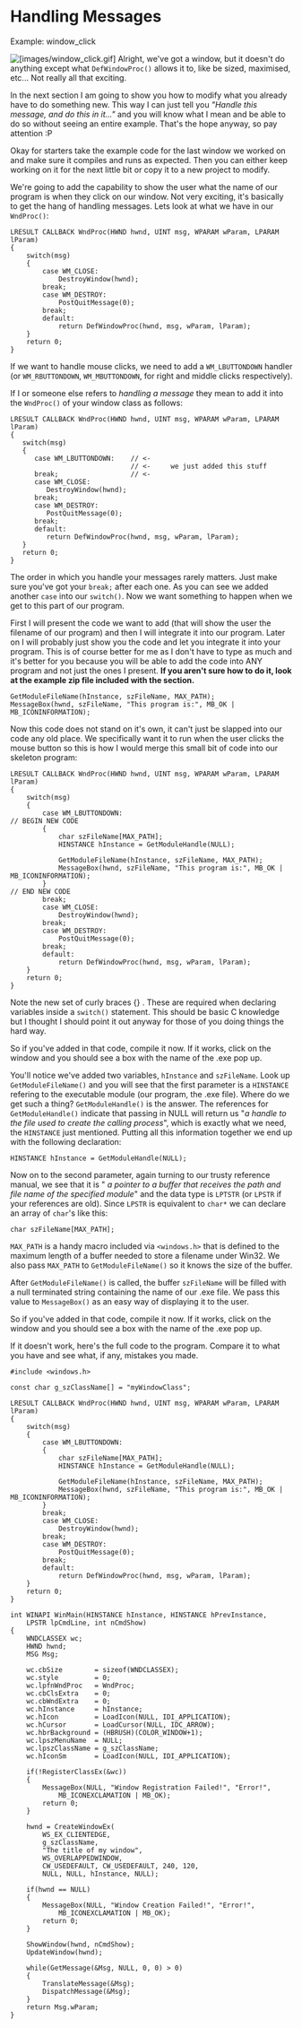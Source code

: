 # Handling Messages

Example: window\_click

![[images/window_click.gif]](http://www.winprog.org/tutorial/window_click.htmlimages/window_click.gif) Alright, we've got a window, but it doesn't do anything except what `DefWindowProc()` allows it to, like be sized, maximised, etc... Not really all that exciting.

In the next section I am going to show you how to modify what you already have to do something new. This way I can just tell you _"Handle this message, and do this in it..."_ and you will know what I mean and be able to do so without seeing an entire example. That's the hope anyway, so pay attention :P

Okay for starters take the example code for the last window we worked on and make sure it compiles and runs as expected. Then you can either keep working on it for the next little bit or copy it to a new project to modify.

We're going to add the capability to show the user what the name of our program is when they click on our window. Not very exciting, it's basically to get the hang of handling messages. Lets look at what we have in our `WndProc()`:

```
LRESULT CALLBACK WndProc(HWND hwnd, UINT msg, WPARAM wParam, LPARAM lParam)
{
    switch(msg)
    {
        case WM_CLOSE:
            DestroyWindow(hwnd);
        break;
        case WM_DESTROY:
            PostQuitMessage(0);
        break;
        default:
            return DefWindowProc(hwnd, msg, wParam, lParam);
    }
    return 0;
}

```

If we want to handle mouse clicks, we need to add a `WM_LBUTTONDOWN` handler (or `WM_RBUTTONDOWN`, `WM_MBUTTONDOWN`, for right and middle clicks respectively).

If I or someone else refers to _handling a message_ they mean to add it into the `WndProc()` of your window class as follows:

```
LRESULT CALLBACK WndProc(HWND hwnd, UINT msg, WPARAM wParam, LPARAM lParam)
{
   switch(msg)
   {
      case WM_LBUTTONDOWN:    // <-
                              // <-     we just added this stuff
      break;                  // <-
      case WM_CLOSE:
         DestroyWindow(hwnd);
      break;
      case WM_DESTROY:
         PostQuitMessage(0);
      break;
      default:
         return DefWindowProc(hwnd, msg, wParam, lParam);
   }
   return 0;
}

```

The order in which you handle your messages rarely matters. Just make sure you've got your `break;` after each one. As you can see we added another `case` into our `switch()`. Now we want something to happen when we get to this part of our program.

First I will present the code we want to add (that will show the user the filename of our program) and then I will integrate it into our program. Later on I will probably just show you the code and let you integrate it into your program. This is of course better for me as I don't have to type as much and it's better for you because you will be able to add the code into ANY program and not just the ones I present. **If you aren't sure how to do it, look at the example zip file included with the section.**

```
GetModuleFileName(hInstance, szFileName, MAX_PATH);
MessageBox(hwnd, szFileName, "This program is:", MB_OK | MB_ICONINFORMATION);

```

Now this code does not stand on it's own, it can't just be slapped into our code any old place. We specifically want it to run when the user clicks the mouse button so this is how I would merge this small bit of code into our skeleton program:

```
LRESULT CALLBACK WndProc(HWND hwnd, UINT msg, WPARAM wParam, LPARAM lParam)
{
    switch(msg)
    {
        case WM_LBUTTONDOWN:
// BEGIN NEW CODE
        {
            char szFileName[MAX_PATH];
            HINSTANCE hInstance = GetModuleHandle(NULL);

            GetModuleFileName(hInstance, szFileName, MAX_PATH);
            MessageBox(hwnd, szFileName, "This program is:", MB_OK | MB_ICONINFORMATION);
        }
// END NEW CODE
        break;
        case WM_CLOSE:
            DestroyWindow(hwnd);
        break;
        case WM_DESTROY:
            PostQuitMessage(0);
        break;
        default:
            return DefWindowProc(hwnd, msg, wParam, lParam);
    }
    return 0;
}

```

Note the new set of curly braces {} . These are required when declaring variables inside a `switch()` statement. This should be basic C knowledge but I thought I should point it out anyway for those of you doing things the hard way.

So if you've added in that code, compile it now. If it works, click on the window and you should see a box with the name of the .exe pop up.

You'll notice we've added two variables, `hInstance` and `szFileName`. Look up `GetModuleFileName()` and you will see that the first parameter is a `HINSTANCE` refering to the executable module (our program, the .exe file). Where do we get such a thing? `GetModuleHandle()` is the answer. The references for `GetModuleHandle()` indicate that passing in NULL will return us "_a handle to the file used to create the calling process_", which is exactly what we need, the `HINSTANCE` just mentioned. Putting all this information together we end up with the following declaration:

```
HINSTANCE hInstance = GetModuleHandle(NULL);

```

Now on to the second parameter, again turning to our trusty reference manual, we see that it is " _a pointer to a buffer that receives the path and file name of the specified module_" and the data type is `LPTSTR` (or `LPSTR` if your references are old). Since `LPSTR` is equivalent to `char*` we can declare an array of `char`'s like this:

```
char szFileName[MAX_PATH];

```

`MAX_PATH` is a handy macro included via `<windows.h>` that is defined to the maximum length of a buffer needed to store a filename under Win32. We also pass `MAX_PATH` to `GetModuleFileName()` so it knows the size of the buffer.

After `GetModuleFileName()` is called, the buffer `szFileName` will be filled with a null terminated string containing the name of our .exe file. We pass this value to `MessageBox()` as an easy way of displaying it to the user.

So if you've added in that code, compile it now. If it works, click on the window and you should see a box with the name of the .exe pop up.

If it doesn't work, here's the full code to the program. Compare it to what you have and see what, if any, mistakes you made.

```
#include <windows.h>

const char g_szClassName[] = "myWindowClass";

LRESULT CALLBACK WndProc(HWND hwnd, UINT msg, WPARAM wParam, LPARAM lParam)
{
    switch(msg)
    {
        case WM_LBUTTONDOWN:
        {
            char szFileName[MAX_PATH];
            HINSTANCE hInstance = GetModuleHandle(NULL);

            GetModuleFileName(hInstance, szFileName, MAX_PATH);
            MessageBox(hwnd, szFileName, "This program is:", MB_OK | MB_ICONINFORMATION);
        }
        break;
        case WM_CLOSE:
            DestroyWindow(hwnd);
        break;
        case WM_DESTROY:
            PostQuitMessage(0);
        break;
        default:
            return DefWindowProc(hwnd, msg, wParam, lParam);
    }
    return 0;
}

int WINAPI WinMain(HINSTANCE hInstance, HINSTANCE hPrevInstance,
    LPSTR lpCmdLine, int nCmdShow)
{
    WNDCLASSEX wc;
    HWND hwnd;
    MSG Msg;

    wc.cbSize        = sizeof(WNDCLASSEX);
    wc.style         = 0;
    wc.lpfnWndProc   = WndProc;
    wc.cbClsExtra    = 0;
    wc.cbWndExtra    = 0;
    wc.hInstance     = hInstance;
    wc.hIcon         = LoadIcon(NULL, IDI_APPLICATION);
    wc.hCursor       = LoadCursor(NULL, IDC_ARROW);
    wc.hbrBackground = (HBRUSH)(COLOR_WINDOW+1);
    wc.lpszMenuName  = NULL;
    wc.lpszClassName = g_szClassName;
    wc.hIconSm       = LoadIcon(NULL, IDI_APPLICATION);

    if(!RegisterClassEx(&wc))
    {
        MessageBox(NULL, "Window Registration Failed!", "Error!",
            MB_ICONEXCLAMATION | MB_OK);
        return 0;
    }

    hwnd = CreateWindowEx(
        WS_EX_CLIENTEDGE,
        g_szClassName,
        "The title of my window",
        WS_OVERLAPPEDWINDOW,
        CW_USEDEFAULT, CW_USEDEFAULT, 240, 120,
        NULL, NULL, hInstance, NULL);

    if(hwnd == NULL)
    {
        MessageBox(NULL, "Window Creation Failed!", "Error!",
            MB_ICONEXCLAMATION | MB_OK);
        return 0;
    }

    ShowWindow(hwnd, nCmdShow);
    UpdateWindow(hwnd);

    while(GetMessage(&Msg, NULL, 0, 0) > 0)
    {
        TranslateMessage(&Msg);
        DispatchMessage(&Msg);
    }
    return Msg.wParam;
}
```